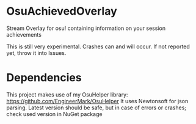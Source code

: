 # OsuAchievedOverlay
Stream Overlay for osu! containing information on your session achievements

This is still very experimental. Crashes can and will occur. If not reported yet, throw it into Issues.

# Dependencies

This project makes use of my OsuHelper library: https://github.com/EngineerMark/OsuHelper
It uses Newtonsoft for json parsing. Latest version should be safe, but in case of errors or crashes; check used version in NuGet package
